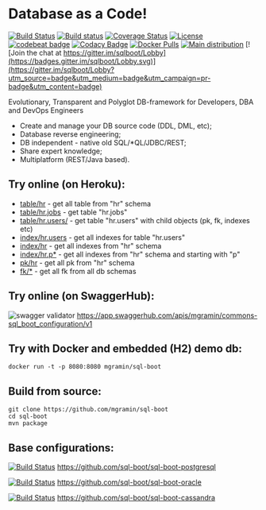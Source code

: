 # Database as a Code!

[![Build Status](https://travis-ci.org/mgramin/sql-boot.svg?branch=master)](https://travis-ci.org/mgramin/sql-boot)
[![Build status](https://ci.appveyor.com/api/projects/status/h72if6ir8ehp1vwv?svg=true)](https://ci.appveyor.com/project/mgramin/sql-boot)
[![Coverage Status](https://coveralls.io/repos/github/mgramin/sql-boot/badge.svg?branch=master)](https://coveralls.io/github/mgramin/sql-boot?branch=master)
[![License](https://img.shields.io/badge/license-MIT-green.svg)](https://github.com/mgramin/sql-boot/blob/master/LICENSE)
[![codebeat badge](https://codebeat.co/badges/5f90d946-b2a2-46fe-8951-99f354b3a8e9)](https://codebeat.co/projects/github-com-mgramin-sql-boot-master)
[![Codacy Badge](https://api.codacy.com/project/badge/Grade/97169221af6f4b73a5974a6a5c82cd60)](https://www.codacy.com/app/mgramin/sql-boot?utm_source=github.com&amp;utm_medium=referral&amp;utm_content=mgramin/sql-boot&amp;utm_campaign=Badge_Grade)
[![Docker Pulls](https://img.shields.io/docker/pulls/mgramin/sql-boot.svg)](https://hub.docker.com/r/mgramin/sql-boot/)
[![Main distribution](https://img.shields.io/badge/zip-download-brightgreen.svg)](https://github.com/mgramin/sql-boot/releases/latest)
[![Join the chat at https://gitter.im/sqlboot/Lobby](https://badges.gitter.im/sqlboot/Lobby.svg)](https://gitter.im/sqlboot/Lobby?utm_source=badge&utm_medium=badge&utm_campaign=pr-badge&utm_content=badge)

Evolutionary, Transparent and Polyglot DB-framework for Developers, DBA and DevOps Engineers

- Create and manage your DB source code (DDL, DML, etc);
- Database reverse engineering;
- DB independent - native old SQL/*QL/JDBC/REST;
- Share expert knowledge;
- Multiplatform (REST/Java based).

Try online (on Heroku):
-----------------------
- [table/hr](https://sql-boot.herokuapp.com/api/table/hr) - get all table from "hr" schema
- [table/hr.jobs](https://sql-boot.herokuapp.com/api/table/hr.jobs) - get table "hr.jobs"
- [table/hr.users/](https://sql-boot.herokuapp.com/api/table/hr.users/) - get table "hr.users" with child objects (pk, fk, indexes etc)
- [index/hr.users](https://sql-boot.herokuapp.com/api/index/hr.users) - get all indexes for table "hr.users"
- [index/hr](https://sql-boot.herokuapp.com/api/index/hr) - get all indexes from "hr" schema
- [index/hr.p*](https://sql-boot.herokuapp.com/api/index/hr.p*) - get all indexes from "hr" schema and starting with "p"
- [pk/hr](https://sql-boot.herokuapp.com/api/pk/hr) - get all pk from "hr" schema
- [fk/*](https://sql-boot.herokuapp.com/api/fk/*) - get all fk from all db schemas


Try online (on SwaggerHub):
---------------------------
![swagger validator](http://online.swagger.io/validator?url=https://raw.githubusercontent.com/mgramin/sql-boot/master/src/main/resources/swagger.json)
https://app.swaggerhub.com/apis/mgramin/commons-sql_boot_configuration/v1


Try with Docker and embedded (H2) demo db:
------------------------------------------

```
docker run -t -p 8080:8080 mgramin/sql-boot
```

Build from source:
------------------
```
git clone https://github.com/mgramin/sql-boot
cd sql-boot
mvn package
```

Base configurations:
--------------------


[![Build Status](https://travis-ci.org/sql-boot/sql-boot-postgresql.svg?branch=master)](https://travis-ci.org/sql-boot/sql-boot-postgresql)
https://github.com/sql-boot/sql-boot-postgresql

[![Build Status](https://travis-ci.org/sql-boot/sql-boot-oracle.svg?branch=master)](https://travis-ci.org/sql-boot/sql-boot-oracle)
https://github.com/sql-boot/sql-boot-oracle

[![Build Status](https://travis-ci.org/sql-boot/sql-boot-cassandra.svg?branch=master)](https://travis-ci.org/sql-boot/sql-boot-cassandra)
https://github.com/sql-boot/sql-boot-cassandra
